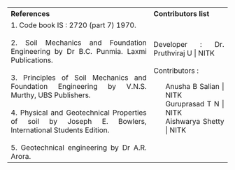 <table style="text-align:justify;">
<tr style="background-color:transparent;">
  <th>References</th>
    <th>Contributors list</th>
  </tr>
  <tr style="background-color:transparent;">
  <td>
    1. Code book IS : 2720 (part 7)  1970.</br></br>
    2. Soil Mechanics and Foundation Engineering by Dr B.C. Punmia. Laxmi Publications.</br></br>
    3. Principles of Soil Mechanics and Foundation Engineering by V.N.S. Murthy, UBS Publishers.</br></br>
    4. Physical and Geotechnical Properties of soil by Joseph E. Bowlers, International Students Edition.</br></br>
    5. Geotechnical engineering by Dr A.R. Arora.</td>
    <td>Developer : Dr. Pruthviraj U | NITK</br></br>
    Contributors :
    <ul style="list-style-type: none;">
    <li>Anusha B Salian | NITK</li>
    <li>Guruprasad T N | NITK</li>
    <li>Aishwarya Shetty | NITK</li>
    </ul></td>
  </tr>
</table>
